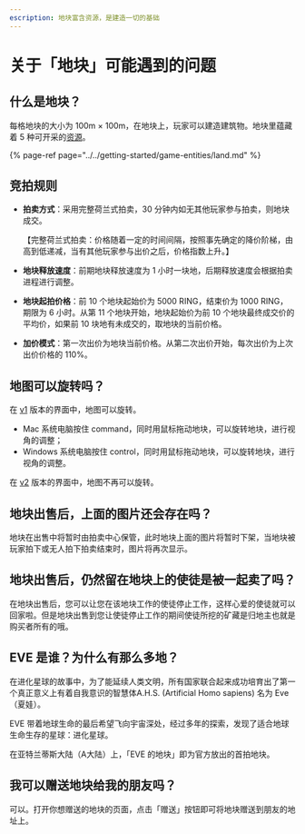 ```yaml
---
escription: 地块富含资源，是建造一切的基础
---
```




# 关于「地块」可能遇到的问题

## 什么是地块？

每格地块的大小为 100m × 100m，在地块上，玩家可以建造建筑物。地块里蕴藏着 5 种可开采的[资源](/getting-started/game-entities/resource/README.md)。

{% page-ref page="../../getting-started/game-entities/land.md" %}

## 竞拍规则

* **拍卖方式**：采用完整荷兰式拍卖，30 分钟内如无其他玩家参与拍卖，则地块成交。

  【完整荷兰式拍卖：价格随着一定的时间间隔，按照事先确定的降价阶梯，由高到低递减，当有其他玩家参与出价之后，价格指数上升。】

* **地块释放速度**：前期地块释放速度为 1 小时一块地，后期释放速度会根据拍卖进程进行调整。
* **地块起拍价格**：前 10 个地块起始价为 5000 RING，结束价为 1000 RING，期限为 6 小时。从第 11 个地块开始，地块起始价为前 10 个地块最终成交价的平均价，如果前 10 块地有未成交的，取地块的当前价格。
* **加价模式**：第一次出价为地块当前价格。从第二次出价开始，每次出价为上次出价价格的 110%。 

## 地图可以旋转吗？

在 [v1](https://v1.evolution.land) 版本的界面中，地图可以旋转。

- Mac 系统电脑按住 command，同时用鼠标拖动地块，可以旋转地块，进行视角的调整；
- Windows 系统电脑按住 control，同时用鼠标拖动地块，可以旋转地块，进行视角的调整。

在 [v2](https://evolution.land) 版本的界面中，地图不再可以旋转。

## 地块出售后，上面的图片还会存在吗？

地块在出售中将暂时由拍卖中心保管，此时地块上面的图片将暂时下架，当地块被玩家拍下或无人拍下拍卖结束时，图片将再次显示。

## 地块出售后，仍然留在地块上的使徒是被一起卖了吗？

在地块出售后，您可以让您在该地块工作的使徒停止工作，这样心爱的使徒就可以回家啦。但是地块出售到您让使徒停止工作的期间使徒所挖的矿藏是归地主也就是购买者所有的哦。

## EVE 是谁？为什么有那么多地？

在进化星球的故事中，为了能延续人类文明，所有国家联合起来成功培育出了第一个真正意义上有着自我意识的智慧体A.H.S. (Artificial Homo sapiens) 名为 Eve（夏娃）。

EVE 带着地球生命的最后希望飞向宇宙深处，经过多年的探索，发现了适合地球生命生存的星球：进化星球。

在亚特兰蒂斯大陆（A大陆）上，「EVE 的地块」即为官方放出的首拍地块。

## 我可以赠送地块给我的朋友吗？

可以。打开你想赠送的地块的页面，点击「赠送」按钮即可将地块赠送到朋友的地址上。

